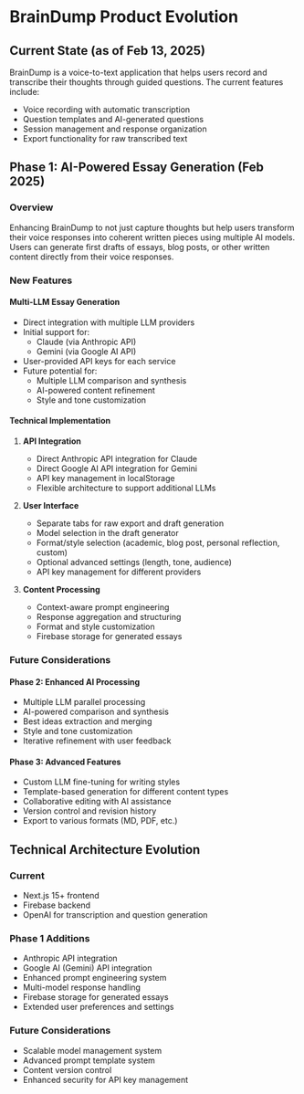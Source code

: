 # BrainDump Product Evolution

## Current State (as of Feb 13, 2025)
BrainDump is a voice-to-text application that helps users record and transcribe their thoughts through guided questions. The current features include:

- Voice recording with automatic transcription
- Question templates and AI-generated questions
- Session management and response organization
- Export functionality for raw transcribed text

## Phase 1: AI-Powered Essay Generation (Feb 2025)

### Overview
Enhancing BrainDump to not just capture thoughts but help users transform their voice responses into coherent written pieces using multiple AI models. Users can generate first drafts of essays, blog posts, or other written content directly from their voice responses.

### New Features

#### Multi-LLM Essay Generation
- Direct integration with multiple LLM providers
- Initial support for:
  - Claude (via Anthropic API)
  - Gemini (via Google AI API)
- User-provided API keys for each service
- Future potential for:
  - Multiple LLM comparison and synthesis
  - AI-powered content refinement
  - Style and tone customization

#### Technical Implementation
1. **API Integration**
   - Direct Anthropic API integration for Claude
   - Direct Google AI API integration for Gemini
   - API key management in localStorage
   - Flexible architecture to support additional LLMs

2. **User Interface**
   - Separate tabs for raw export and draft generation
   - Model selection in the draft generator
   - Format/style selection (academic, blog post, personal reflection, custom)
   - Optional advanced settings (length, tone, audience)
   - API key management for different providers

3. **Content Processing**
   - Context-aware prompt engineering
   - Response aggregation and structuring
   - Format and style customization
   - Firebase storage for generated essays

### Future Considerations

#### Phase 2: Enhanced AI Processing
- Multiple LLM parallel processing
- AI-powered comparison and synthesis
- Best ideas extraction and merging
- Style and tone customization
- Iterative refinement with user feedback

#### Phase 3: Advanced Features
- Custom LLM fine-tuning for writing styles
- Template-based generation for different content types
- Collaborative editing with AI assistance
- Version control and revision history
- Export to various formats (MD, PDF, etc.)

## Technical Architecture Evolution

### Current
- Next.js 15+ frontend
- Firebase backend
- OpenAI for transcription and question generation

### Phase 1 Additions
- Anthropic API integration
- Google AI (Gemini) API integration
- Enhanced prompt engineering system
- Multi-model response handling
- Firebase storage for generated essays
- Extended user preferences and settings

### Future Considerations
- Scalable model management system
- Advanced prompt template system
- Content version control
- Enhanced security for API key management 